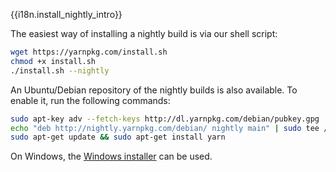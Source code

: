 {{i18n.install_nightly_intro}}

The easiest way of installing a nightly build is via our shell script:

```sh
wget https://yarnpkg.com/install.sh
chmod +x install.sh
./install.sh --nightly
```

An Ubuntu/Debian repository of the nightly builds is also available. To enable it, run the following commands:

```sh
sudo apt-key adv --fetch-keys http://dl.yarnpkg.com/debian/pubkey.gpg
echo "deb http://nightly.yarnpkg.com/debian/ nightly main" | sudo tee /etc/apt/sources.list.d/yarn-nightly.list
sudo apt-get update && sudo apt-get install yarn
```

On Windows, the [Windows installer](https://nightly.yarnpkg.com/latest.msi) can be used.